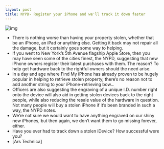 ```yaml
---
layout: post
title: NYPD- Register your iPhone and we'll track it down faster
---
```

![img](http://media.idownloadblog.com/wp-content/uploads/2010/11/Find-My-iPhone-App.jpg)
* There is nothing worse than having your property stolen, whether that be an iPhone, an iPad or anything else. Getting it back may not repair all the damage, but it certainly goes some way to helping.
* If you went to New York’s 5th Avenue flagship Apple Store, then you may have seen some of the cities finest, the NYPD, suggesting that new iPhone owners register their latest purchases with them. The reason? To help get hardware back to the rightful owners should the need arise.
* In a day and age where Find My iPhone has already proven to be hugely popular in helping to retrieve stolen property, there’s no reason not to add another string to your iPhone-retrieving bow…
* Officers are also suggesting the engraving of a unique I.D. number right onto the device will also aid in getting stolen devices back to the right people, while also reducing the resale value of the hardware in question. Not many people will buy a stolen iPhone if it’s been branded in such a way, the NYPD notes.
* We’re not sure we would want to have anything engraved on our shiny new iPhones, but then again, we don’t want them to go missing forever, either.
* Have you ever had to track down a stolen iDevice? How successful were you?
* [Ars Technica]

